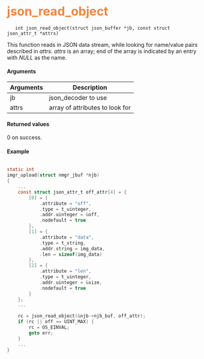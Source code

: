 ## <font color="#F2853F" style="font-size:24pt"> json_read_object </font>

```no-highlight
   int json_read_object(struct json_buffer *jb, const struct json_attr_t *attrs)
```

This function reads in JSON data stream, while looking for name/value pairs described in *attrs*. *attrs* is an array; end of the array is indicated by an entry with *NULL* as the name.

#### Arguments

| Arguments | Description |
|-----------|-------------|
| jb |  json_decoder to use  |
| attrs | array of attributes to look for |

#### Returned values

0 on success.



#### Example

```c

static int
imgr_upload(struct nmgr_jbuf *njb)
{
    ...
    const struct json_attr_t off_attr[4] = {
        [0] = {
            .attribute = "off",
            .type = t_uinteger,
            .addr.uinteger = &off,
            .nodefault = true
        },
        [1] = {
            .attribute = "data",
            .type = t_string,
            .addr.string = img_data,
            .len = sizeof(img_data)
        },
        [2] = {
            .attribute = "len",
            .type = t_uinteger,
            .addr.uinteger = &size,
            .nodefault = true
        }
    };
    ...

    rc = json_read_object(&njb->njb_buf, off_attr);
    if (rc || off == UINT_MAX) {
        rc = OS_EINVAL;
        goto err;
    }
    ...
}

```
